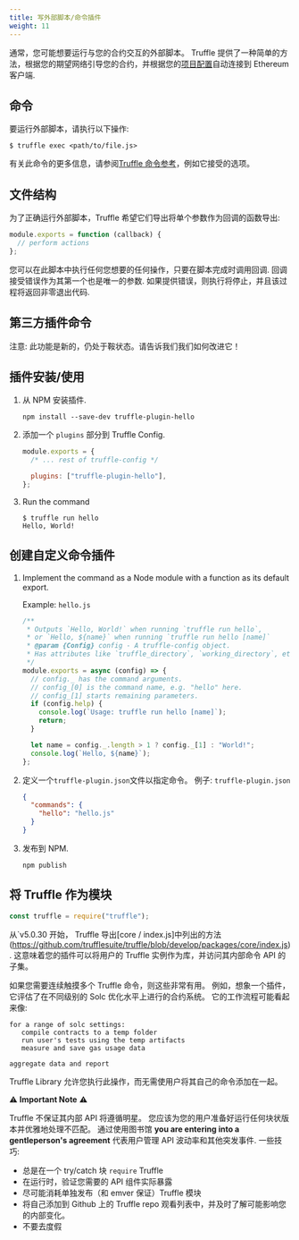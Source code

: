 ```yaml
---
title: 写外部脚本/命令插件
weight: 11
---
```


通常，您可能想要运行与您的合约交互的外部脚本。
Truffle 提供了一种简单的方法，根据您的期望网络引导您的合约，并根据您的[项目配置](/docs/advanced/configuration)自动连接到 Ethereum 客户端.

## 命令

要运行外部脚本，请执行以下操作:

```shell
$ truffle exec <path/to/file.js>
```

有关此命令的更多信息，请参阅[Truffle 命令参考](/docs/truffle/reference/truffle-commands#exec)，例如它接受的选项。

## 文件结构

为了正确运行外部脚本，Truffle 希望它们导出将单个参数作为回调的函数导出:

```javascript
module.exports = function (callback) {
  // perform actions
};
```

您可以在此脚本中执行任何您想要的任何操作，只要在脚本完成时调用回调.
回调接受错误作为其第一个也是唯一的参数.
如果提供错误，则执行将停止，并且该过程将返回非零退出代码.

## 第三方插件命令

<p class="alert alert-warning">
注意: 此功能是新的，仍处于鞍状态。请告诉我们我们如何改进它！

## 插件安装/使用

1. 从 NPM 安装插件.

   ```shell
   npm install --save-dev truffle-plugin-hello
   ```

2. 添加一个 <code>plugins</code> 部分到 Truffle Config.

   ```javascript
   module.exports = {
     /* ... rest of truffle-config */

     plugins: ["truffle-plugin-hello"],
   };
   ```

3. Run the command
   ```shell
   $ truffle run hello
   Hello, World!
   ```

## 创建自定义命令插件

1. Implement the command as a Node module with a function as its default export.

   Example: `hello.js`

   ```javascript
   /**
    * Outputs `Hello, World!` when running `truffle run hello`,
    * or `Hello, ${name}` when running `truffle run hello [name]`
    * @param {Config} config - A truffle-config object.
    * Has attributes like `truffle_directory`, `working_directory`, etc.
    */
   module.exports = async (config) => {
     // config._ has the command arguments.
     // config_[0] is the command name, e.g. "hello" here.
     // config_[1] starts remaining parameters.
     if (config.help) {
       console.log(`Usage: truffle run hello [name]`);
       return;
     }

     let name = config._.length > 1 ? config._[1] : "World!";
     console.log(`Hello, ${name}`);
   };
   ```

2. 定义一个`truffle-plugin.json`文件以指定命令。
   例子: <code>truffle-plugin.json</code>

   ```json
   {
     "commands": {
       "hello": "hello.js"
     }
   }
   ```

3. 发布到 NPM.

   ```shell
   npm publish
   ```

## 将 Truffle 作为模块

```javascript
const truffle = require("truffle");
```

从`v5.0.30 开始， Truffle 导出[core / index.js]中列出的方法(https://github.com/trufflesuite/truffle/blob/develop/packages/core/index.js).
这意味着您的插件可以将用户的 Truffle 实例作为库，并访问其内部命令 API 的子集。

如果您需要连续触摸多个 Truffle 命令，则这些非常有用。
例如，想象一个插件，它评估了在不同级别的 Solc 优化水平上进行的合约系统。
它的工作流程可能看起来像:

```
for a range of solc settings:
   compile contracts to a temp folder
   run user's tests using the temp artifacts
   measure and save gas usage data

aggregate data and report
```

Truffle Library 允许您执行此操作，而无需使用户将其自己的命令添加在一起。

:warning: **Important Note** :warning:

Truffle 不保证其内部 API 将遵循明星。
您应该为您的用户准备好运行任何块状版本并优雅地处理不匹配。
通过使用图书馆 **you are entering into a gentleperson's agreement** 代表用户管理 API 波动率和其他突发事件.
一些技巧:

- 总是在一个 try/catch 块 `require` Truffle
- 在运行时，验证您需要的 API 组件实际暴露
- 尽可能消耗单独发布（和 emver 保证）Truffle 模块
- 将自己添加到 Github 上的 Truffle repo 观看列表中，并及时了解可能影响您的内部变化。
- 不要去度假
